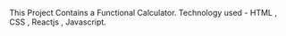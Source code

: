 This Project Contains a Functional Calculator.
Technology used - HTML , CSS , Reactjs , Javascript.
